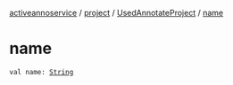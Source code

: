[activeannoservice](../../index.md) / [project](../index.md) / [UsedAnnotateProject](index.md) / [name](./name.md)

# name

`val name: `[`String`](https://kotlinlang.org/api/latest/jvm/stdlib/kotlin/-string/index.html)